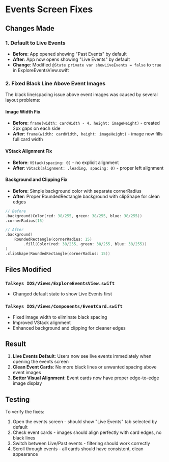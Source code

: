 # Events Screen Fixes

## Changes Made

### 1. **Default to Live Events**
- **Before**: App opened showing "Past Events" by default
- **After**: App now opens showing "Live Events" by default
- **Change**: Modified `@State private var showLiveEvents = false` to `true` in ExploreEventsView.swift

### 2. **Fixed Black Line Above Event Images**
The black line/spacing issue above event images was caused by several layout problems:

#### **Image Width Fix**
- **Before**: `frame(width: cardWidth - 4, height: imageHeight)` - created 2px gaps on each side
- **After**: `frame(width: cardWidth, height: imageHeight)` - image now fills full card width

#### **VStack Alignment Fix**
- **Before**: `VStack(spacing: 0)` - no explicit alignment
- **After**: `VStack(alignment: .leading, spacing: 0)` - proper left alignment

#### **Background and Clipping Fix**
- **Before**: Simple background color with separate cornerRadius
- **After**: Proper RoundedRectangle background with clipShape for clean edges

```swift
// Before
.background(Color(red: 38/255, green: 38/255, blue: 38/255))
.cornerRadius(15)

// After
.background(
    RoundedRectangle(cornerRadius: 15)
        .fill(Color(red: 38/255, green: 38/255, blue: 38/255))
)
.clipShape(RoundedRectangle(cornerRadius: 15))
```

## Files Modified

### `Talkeys IOS/Views/ExploreEventsView.swift`
- Changed default state to show Live Events first

### `Talkeys IOS/Views/Components/EventCard.swift`
- Fixed image width to eliminate black spacing
- Improved VStack alignment
- Enhanced background and clipping for cleaner edges

## Result

1. **Live Events Default**: Users now see live events immediately when opening the events screen
2. **Clean Event Cards**: No more black lines or unwanted spacing above event images
3. **Better Visual Alignment**: Event cards now have proper edge-to-edge image display

## Testing

To verify the fixes:
1. Open the events screen - should show "Live Events" tab selected by default
2. Check event cards - images should align perfectly with card edges, no black lines
3. Switch between Live/Past events - filtering should work correctly
4. Scroll through events - all cards should have consistent, clean appearance